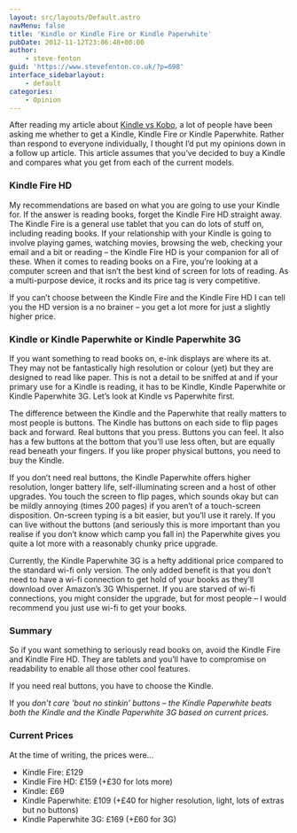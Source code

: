 ```yaml
---
layout: src/layouts/Default.astro
navMenu: false
title: 'Kindle or Kindle Fire or Kindle Paperwhite'
pubDate: 2012-11-12T23:06:48+00:00
author:
    - steve-fenton
guid: 'https://www.stevefenton.co.uk/?p=698'
interface_sidebarlayout:
    - default
categories:
    - Opinion
---
```


After reading my article about [Kindle vs Kobo](https://www.stevefenton.co.uk/2012/02/Kobo-Vs-Kindle-Comparison-The-Ebook-Reader-Showdown/), a lot of people have been asking me whether to get a Kindle, Kindle Fire or Kindle Paperwhite. Rather than respond to everyone individually, I thought I’d put my opinions down in a follow up article. This article assumes that you’ve decided to buy a Kindle and compares what you get from each of the current models.

### Kindle Fire HD

My recommendations are based on what you are going to use your Kindle for. If the answer is reading books, forget the Kindle Fire HD straight away. The Kindle Fire is a general use tablet that you can do lots of stuff on, including reading books. If your relationship with your Kindle is going to involve playing games, watching movies, browsing the web, checking your email and a bit or reading – the Kindle Fire HD is your companion for all of these. When it comes to reading books on a Fire, you’re looking at a computer screen and that isn’t the best kind of screen for lots of reading. As a multi-purpose device, it rocks and its price tag is very competitive.

If you can’t choose between the Kindle Fire and the Kindle Fire HD I can tell you the HD version is a no brainer – you get a lot more for just a slightly higher price.

### Kindle or Kindle Paperwhite or Kindle Paperwhite 3G

If you want something to read books on, e-ink displays are where its at. They may not be fantastically high resolution or colour (yet) but they are designed to read like paper. This is not a detail to be sniffed at and if your primary use for a Kindle is reading, it has to be Kindle, Kindle Paperwhite or Kindle Paperwhite 3G. Let’s look at Kindle vs Paperwhite first.

The difference between the Kindle and the Paperwhite that really matters to most people is buttons. The Kindle has buttons on each side to flip pages back and forward. Real buttons that you press. Buttons you can feel. It also has a few buttons at the bottom that you’ll use less often, but are equally read beneath your fingers. If you like proper physical buttons, you need to buy the Kindle.

If you don’t need real buttons, the Kindle Paperwhite offers higher resolution, longer battery life, self-illuminating screen and a host of other upgrades. You touch the screen to flip pages, which sounds okay but can be mildly annoying (times 200 pages) if you aren’t of a touch-screen disposition. On-screen typing is a bit easier, but you’ll use it rarely. If you can live without the buttons (and seriously this is more important than you realise if you don’t know which camp you fall in) the Paperwhite gives you quite a lot more with a reasonably chunky price upgrade.

Currently, the Kindle Paperwhite 3G is a hefty additional price compared to the standard wi-fi only version. The only added benefit is that you don’t need to have a wi-fi connection to get hold of your books as they’ll download over Amazon’s 3G Whispernet. If you are starved of wi-fi connections, you might consider the upgrade, but for most people – I would recommend you just use wi-fi to get your books.

### Summary

So if you want something to seriously read books on, avoid the Kindle Fire and Kindle Fire HD. They are tablets and you’ll have to compromise on readability to enable all those other cool features.

If you need real buttons, you have to choose the Kindle.

If you *don’t care ’bout no stinkin’ buttons – the Kindle Paperwhite beats both the Kindle and the Kindle Paperwhite 3G based on current prices.*

### Current Prices

At the time of writing, the prices were…

- Kindle Fire: £129
- Kindle Fire HD: £159 (+£30 for lots more)
- Kindle: £69
- Kindle Paperwhite: £109 (+£40 for higher resolution, light, lots of extras but no buttons)
- Kindle Paperwhite 3G: £169 (+£60 for 3G)
